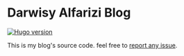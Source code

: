 # Darwisy Alfarizi Blog
[![Hugo version](https://img.shields.io/badge/hugo-v0.78.0-ff69b4.svg)](http://gohugo.io/)


This is my blog's source code. feel free to [report any issue](https://github.com/darwisyalfarizi/blog/issues). 
